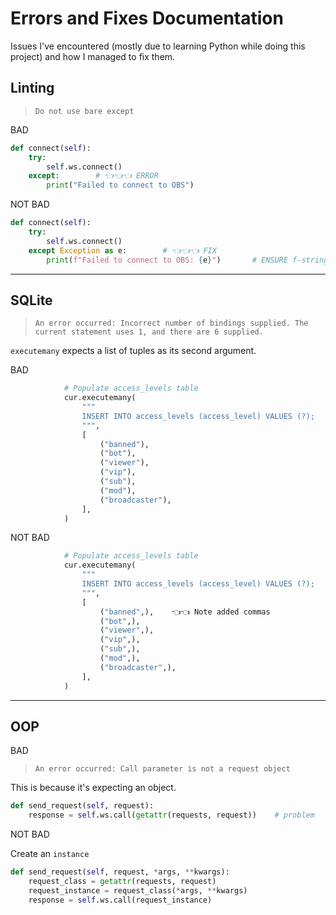 # Errors and Fixes Documentation

Issues I've encountered (mostly due to learning Python while doing this project) and how I managed to fix them.

## Linting

> `Do not use bare except`

BAD

```python
def connect(self):
    try:
        self.ws.connect()
    except:        # 👈👈👈 ERROR
        print("Failed to connect to OBS")
```

NOT BAD

```python
def connect(self):
    try:
        self.ws.connect()
    except Exception as e:        # 👈👈👈 FIX
        print(f"Failed to connect to OBS: {e}")       # ENSURE f-string
```

---

## SQLite

> `An error occurred: Incorrect number of bindings supplied. The current statement uses 1, and there are 6 supplied.`

`executemany` expects a list of tuples as its second argument.

BAD

```python
            # Populate access_levels table
            cur.executemany(
                """
                INSERT INTO access_levels (access_level) VALUES (?);
                """,
                [
                    ("banned"),
                    ("bot"),
                    ("viewer"),
                    ("vip"),
                    ("sub"),
                    ("mod"),
                    ("broadcaster"),
                ],
            )
```

NOT BAD

```python
            # Populate access_levels table
            cur.executemany(
                """
                INSERT INTO access_levels (access_level) VALUES (?);
                """,
                [
                    ("banned",),    👈👈 Note added commas
                    ("bot",),
                    ("viewer",),
                    ("vip",),
                    ("sub",),
                    ("mod",),
                    ("broadcaster",),
                ],
            )
```

---

## OOP

BAD

> `An error occurred: Call parameter is not a request object`

This is because it's expecting an object.

```py
def send_request(self, request):
    response = self.ws.call(getattr(requests, request))    # problem
```

NOT BAD

Create an `instance`

```py
def send_request(self, request, *args, **kwargs):
    request_class = getattr(requests, request)
    request_instance = request_class(*args, **kwargs)
    response = self.ws.call(request_instance)
```
